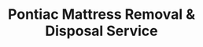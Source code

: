 ---
layout: location.njk
title: Pontiac Mattress Removal & Disposal Service
description: Professional mattress removal in Pontiac, Michigan. Next-day pickup  Licensed service for Detroit's diverse automotive heritage community with Franklin Boulevard historic homes and urban renewal neighborhoods.
permalink: /mattress-removal/michigan/detroit/pontiac/
city: Pontiac
state: Michigan
stateSlug: michigan
parentMetro: Detroit
tier: 3
coordinates: 
  lat: 42.6489
  lng: -83.2910
pricing:
  startingPrice: 125
  single: 125
  queen: 155
  king: 180
  boxSpring: 30
pageContent:
  heroDescription: "Get rid of your old mattress fast with our professional removal service in Pontiac, Michigan. We handle the heavy lifting with next-day pickup - no more struggling with stairs or trying to fit bulky mattresses in your car. Serving all Pontiac neighborhoods from downtown to Franklin Boulevard with quick, reliable service that busy Oakland County residents trust."
  aboutService: "Our mattress removal service in Pontiac starts at $125 and eliminates the hassle of dealing with Priority Waste scheduling or trying to haul heavy mattresses yourself. We've served over 1,700 Pontiac residents across all neighborhoods - from downtown lofts and Franklin Boulevard historic homes to East Side family houses and West Side apartments. Whether you're in one of Pontiac's classic 1920s homes with narrow staircases or a modern apartment complex, our experienced team handles the logistics so you don't have to. We understand this working community values reliable service that fits busy schedules, which is why we offer flexible pickup times and transparent pricing with no hidden fees."
  serviceAreasIntro: "Comprehensive mattress pickup throughout Pontiac's diverse neighborhoods - from historic Franklin Boulevard to Seminole Hills:"
  regulationsCompliance: "Pontiac operates under Oakland County waste management guidelines with Priority Waste providing municipal collection services (586-228-1200). While residents can schedule bulk pickup through the Department of Public Works, our private service offers immediate scheduling and comprehensive handling of all disposal requirements, ensuring full compliance with county recycling standards without municipal coordination delays."
  environmentalImpact: "Every Pontiac mattress supports the community's environmental commitment through our proven recycling network. This historic automotive city values sustainability alongside urban renewal - our systematic material recovery transforms discarded mattresses into reusable components just like the city transforms former industrial sites into community assets. Steel springs become manufacturing materials, foam converts to industrial products, and wood transforms into landscaping materials, achieving 75% recovery rates that align with Pontiac's commitment to responsible urban redevelopment."
  howItWorksScheduling: "Flexible scheduling designed for Pontiac's working community needs - from families enjoying downtown revitalization activities to residents managing busy work schedules. We accommodate the convenience expectations of this diverse Oakland County community across its historic and modern neighborhoods."
  howItWorksService: "Our licensed teams navigate Pontiac's varied housing stock - from historic Franklin Boulevard homes to North Side residential areas, downtown loft conversions to East Side family neighborhoods, and West Side apartment complexes throughout the city. We understand urban logistics, historic building access, and coordination requirements in both established residential areas and redeveloping commercial districts throughout this county seat community."
  howItWorksDisposal: "Your Pontiac mattress enters our nationwide environmental program that has processed over 1 million mattresses. Components receive certified processing through specialized facilities where materials support Michigan's manufacturing economy - steel returns to industrial production, foam becomes commercial cushioning, and textiles join sustainable manufacturing streams, creating a circular economy that honors Detroit metro's automotive heritage while serving the urban renewal that defines this Oakland County seat."
  sidebarStats:
    mattressesRemoved: "1,789"
neighborhoods: [
  {
    "name": "Downtown Pontiac",
    "zipCodes": [
      "48342"
    ]
  },
  {
    "name": "Franklin Boulevard Historic District",
    "zipCodes": [
      "48341"
    ]
  },
  {
    "name": "East Side",
    "zipCodes": [
      "48340"
    ]
  },
  {
    "name": "North Side",
    "zipCodes": [
      "48341"
    ]
  },
  {
    "name": "West Side",
    "zipCodes": [
      "48342"
    ]
  },
  {
    "name": "Seminole Hills",
    "zipCodes": [
      "48340"
    ]
  },
  {
    "name": "Oakhill",
    "zipCodes": [
      "48341"
    ]
  },
  {
    "name": "Dupont Heights",
    "zipCodes": [
      "48342"
    ]
  },
  {
    "name": "Crystal Lake",
    "zipCodes": [
      "48340"
    ]
  },
  {
    "name": "Fairgrove",
    "zipCodes": [
      "48341"
    ]
  },
  {
    "name": "Harris Lake",
    "zipCodes": [
      "48342"
    ]
  }
]
zipCodes: [
  "48340",
  "48341",
  "48342"
]
recyclingPartners: [
  "Priority Waste Oakland County",
  "Pontiac Department of Public Works", 
  "Oakland County Resource Recovery",
  "RRRASOC Environmental Services"
]
nearbyCities: [
  {
    "name": "Detroit",
    "slug": "detroit",
    "distance": 26,
    "isSuburb": false
  },
  {
    "name": "Novi",
    "slug": "novi",
    "distance": 15,
    "isSuburb": true
  },
  {
    "name": "Farmington Hills",
    "slug": "farmington-hills",
    "distance": 18,
    "isSuburb": true
  },
  {
    "name": "Livonia",
    "slug": "livonia",
    "distance": 22,
    "isSuburb": true
  }
]
reviews:
  count: 156
  featured: [
  {
    "text": "Quick and easy. Old mattress was gone in 15 minutes.",
    "author": "Mike D.",
    "neighborhood": "North Side"
  },
  {
    "text": "Honestly wasn't looking forward to dealing with mattress disposal after my divorce - just one more thing on the list, you know? But these folks made it painless. Booked online late Sunday night, they came Wednesday morning, handled everything including wrapping it up. Team was respectful and efficient. Sometimes the simple stuff matters most when you're going through changes.",
    "author": "Rebecca Chen",
    "neighborhood": "Franklin Boulevard Historic District"  
  },
  {
    "text": "Been living in this same East Side house for 20 years, raised three kids here. Finally replacing the master bedroom mattress and wasn't about to ask my grown kids to help haul the old one out - they've got their own lives! Called Tuesday, gone Thursday. Fair price and they knew exactly how to navigate our narrow hallway. Good people doing honest work.",
    "author": "James Washington",
    "neighborhood": "East Side"
  }
]
faqs: [
  {
    "question": "How much does mattress removal cost in Pontiac?",
    "answer": "Mattress removal in Pontiac starts at $125 for a single mattress. Two-piece sets (mattress + box spring) cost $155, and three-piece sets are $180. All pricing includes pickup, transportation, and eco-friendly recycling through our certified environmental program that serves Oakland County communities."
  },
  {
    "question": "How does your service work with Pontiac waste management?",
    "answer": "Pontiac partners with Priority Waste for bulk item pickup including mattresses through advance scheduling (586-228-1200). While the Department of Public Works handles municipal coordination, our service eliminates scheduling complexity by providing immediate booking that fits the busy lifestyles of this working community."
  },
  {
    "question": "Can you handle pickup from Pontiac's diverse housing types?",
    "answer": "Absolutely! We specialize in Pontiac's varied housing stock from historic Franklin Boulevard homes to downtown loft conversions, East Side family neighborhoods to West Side apartment complexes. Our team navigates urban logistics and historic building coordination throughout this Oakland County seat community."
  },
  {
    "question": "What areas of Pontiac do you serve?",
    "answer": "We serve all of Pontiac including Downtown, Franklin Boulevard Historic District, East Side, North Side, West Side, Seminole Hills, and every neighborhood throughout this Oakland County community. Our comprehensive coverage spans all ZIP codes from historic districts to modern residential developments."
  },
  {
    "question": "Do you accommodate working family schedules?",
    "answer": "Yes! We understand Pontiac's working community with many residents managing multiple jobs and family responsibilities. We offer flexible scheduling including evenings and weekends to accommodate busy work schedules and family activities throughout this diverse Detroit suburb."
  },
  {
    "question": "Can you navigate Pontiac's urban and historic areas?",
    "answer": "Definitely! From downtown commercial districts to Franklin Boulevard's historic homes, East Side neighborhoods to urban renewal areas, we understand Oakland County logistics. We handle everything from historic building access to apartment complex coordination with professional efficiency."
  },
  {
    "question": "How does Pontiac mattress recycling support sustainability?",
    "answer": "Your mattress joins our certified recycling network that processes components back into Michigan's economy. Steel springs return to manufacturing, foam becomes industrial products, and wood transforms into materials supporting community development. This supports Pontiac's urban renewal values while serving the environmental needs of this diverse Oakland County community."
  },
  {
    "question": "Are you licensed to operate in Pontiac and Oakland County?",
    "answer": "Yes, we are fully licensed and insured to operate throughout Oakland County including Pontiac, complying with all Michigan environmental regulations and municipal requirements. We maintain comprehensive liability coverage and work within Priority Waste service areas while providing reliable service for this historic Detroit suburb."
  }
]
schema: |
  {
    "@context": "https://schema.org",
    "@type": "LocalBusiness",
    "name": "A Bedder World Pontiac",
    "description": "Professional mattress removal service in Pontiac, Michigan. Licensed service for Detroit's diverse automotive heritage community with Franklin Boulevard historic homes and urban renewal neighborhoods.",
    "url": "https://abedderworld.com/mattress-removal/michigan/detroit/pontiac/",
    "telephone": "720-263-6094",
    "address": {
      "@type": "PostalAddress",
      "addressLocality": "Pontiac",
      "addressRegion": "Michigan",
      "addressCountry": "US"
    },
    "geo": {
      "@type": "GeoCoordinates",
      "latitude": "42.6489",
      "longitude": "-83.2910"
    },
    "areaServed": {
      "@type": "City",
      "name": "Pontiac"
    },
    "priceRange": "$125-$180",
    "aggregateRating": {
      "@type": "AggregateRating",
      "ratingValue": "4.9",
      "reviewCount": "156"
    }
  }
---